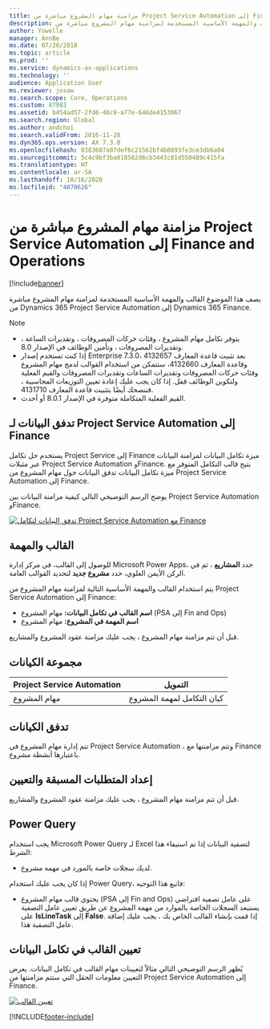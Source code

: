 ```yaml
---
title: مزامنة مهام المشروع مباشرة من Project Service Automation إلى Finance and Operations
description: يصف هذا الموضوع القالب والمهمة الأساسية المستخدمة لمزامنة مهام المشروع مباشرة من Microsoft Dynamics 365 Project Service Automation إلى Dynamics 365 Finance.
author: Yowelle
manager: AnnBe
ms.date: 07/20/2018
ms.topic: article
ms.prod: ''
ms.service: dynamics-ax-applications
ms.technology: ''
audience: Application User
ms.reviewer: josaw
ms.search.scope: Core, Operations
ms.custom: 87983
ms.assetid: b454ad57-2fd6-46c9-a77e-646de4153067
ms.search.region: Global
ms.author: andchoi
ms.search.validFrom: 2016-11-28
ms.dyn365.ops.version: AX 7.3.0
ms.openlocfilehash: 0383607a07def6c21562bf4b0893fe3ce3db6a04
ms.sourcegitcommit: 5c4c9bf3ba018562d6cb3443c01d550489c415fa
ms.translationtype: HT
ms.contentlocale: ar-SA
ms.lasthandoff: 10/16/2020
ms.locfileid: "4070626"
---
```

# <a name="synchronize-project-tasks-directly-from-project-service-automation-to-finance-and-operations"></a>مزامنة مهام المشروع مباشرة من Project Service Automation إلى Finance and Operations

[!include[banner](../includes/banner.md)]

يصف هذا الموضوع القالب والمهمة الأساسية المستخدمة لمزامنة مهام المشروع مباشرة من Dynamics 365 Project Service Automation إلى Dynamics 365 Finance.

> [!NOTE]
> - يتوفر تكامل مهام المشروع ، وفئات حركات المصروفات ، وتقديرات الساعة ، وتقديرات المصروفات ، وتأمين الوظائف في الإصدار 8.0.
> - إذا كنت تستخدم إصدار Enterprise 7.3.0، بعد تثبيت قاعدة المعارف 4132657 وقاعدة المعارف 4132660، ستتمكن من استخدام القوالب لدمج مهام المشروع وفئات حركات المصروفات وتقديرات الساعات وتقديرات المصروفات والقيم الفعلية ولتكوين الوظائف قفل. إذا كان يجب عليك إعادة تعيين التوزيعات المحاسبية ، فننصحك أيضًا بتثبيت قاعدة المعارف 4131710.
> - القيم الفعلية المتكاملة متوفرة في الإصدار 8.0.1 أو أحدث.

## <a name="data-flow-for-project-service-automation-to-finance"></a>تدفق البيانات لـ Project Service Automation إلى Finance

يستخدم حل تكامل Project Service إلى Finance ميزة تكامل البيانات لمزامنة البيانات عبر مثيلات Project Service Automation وFinance. يتيح قالب التكامل المتوفر مع ميزة تكامل البيانات تدفق البيانات حول مهام المشروع من Project Service Automation إلى Finance.

يوضح الرسم التوضيحي التالي كيفية مزامنة البيانات بين Project Service Automation وFinance.

[![تدفق البيانات لتكامل Project Service Automation مع Finance](./media/ProjectTasksFlow.png)](./media/ProjectTasksFlow.png)

## <a name="template-and-task"></a>القالب والمهمة

للوصول إلى القالب، في مركز إدارة Microsoft Power Apps، حدد **المشاريع** ، ثم في الركن الأيمن العلوي، حدد **مشروع جديد** لتحديد القوالب العامة.

يتم استخدام القالب والمهمة الأساسية التالية لمزامنة مهام المشروع من Project Service Automation إلى Finance:

- **اسم القالب في تكامل البيانات:** مهام المشروع (PSA إلى Fin and Ops)
- **اسم المهمة في المشروع:** مهام المشروع

قبل أن تتم مزامنة مهام المشروع ، يجب عليك مزامنة عقود المشروع والمشاريع.

## <a name="entity-set"></a>مجموعة الكيانات

| Project Service Automation | التمويل                             |
|----------------------------|-------------------------------------|
| مهام المشروع              | كيان التكامل لمهمة المشروع |

## <a name="entity-flow"></a>تدفق الكيانات

تتم إدارة مهام المشروع في Project Service Automation ، وتتم مزامنتها مع Finance باعتبارها أنشطة مشروع.

## <a name="prerequisites-and-mapping-setup"></a>إعداد المتطلبات المسبقة والتعيين

قبل أن تتم مزامنة مهام المشروع ، يجب عليك مزامنة عقود المشروع والمشاريع.

## <a name="power-query"></a>Power Query

يجب استخدام Microsoft Power Query لـ Excel لتصفية البيانات إذا تم استيفاء هذا الشرط:

- لديك سجلات خاصة بالمورد في مهمة مشروع.

إذا كان يجب عليك استخدام Power Query، فاتبع هذا التوجيه:

- يحتوي قالب مهام المشروع (PSA إلى Fin and Ops) على عامل تصفية افتراضي يستبعد السجلات الخاصة بالموارد من مهمة المشروع عن طريق تعيين عامل التصفية على **IsLineTask** إلى **False**. إذا قمت بإنشاء القالب الخاص بك ، يجب عليك إضافة عامل التصفية هذا.

## <a name="template-mapping-in-data-integration"></a>تعيين القالب في تكامل البيانات

يُظهر الرسم التوضيحي التالي مثالاً لتعيينات مهام القالب في تكامل البيانات. يعرض التعيين معلومات الحقل التي ستتم مزامنتها من Project Service Automation إلى Finance.

[![تعيين القالب](./media/ProjectTasksMapping.png)](./media/ProjectTasksMapping.png)


[!INCLUDE[footer-include](../includes/footer-banner.md)]